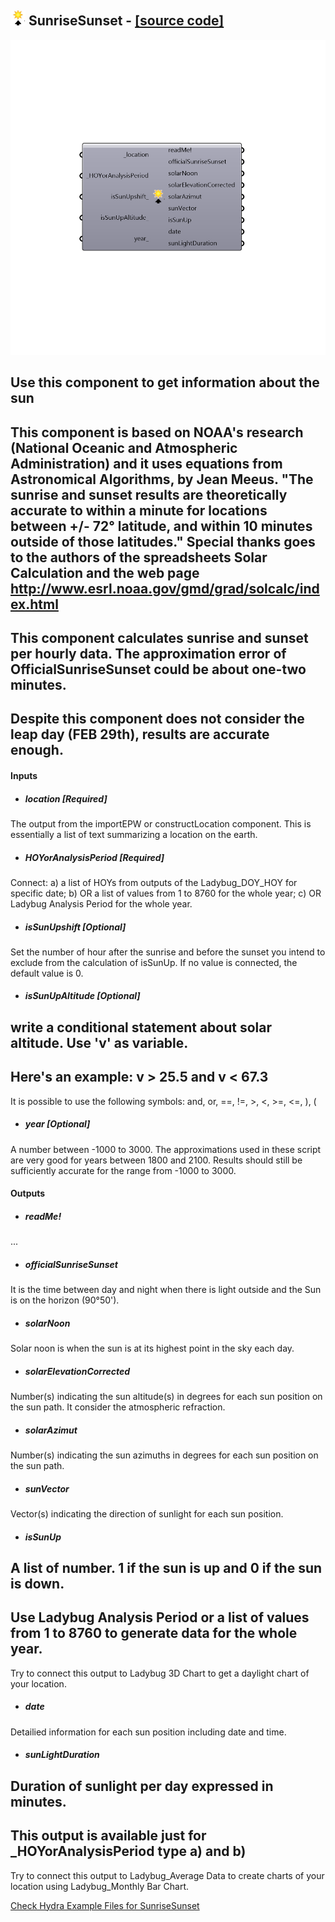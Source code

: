 ## ![](../../images/icons/SunriseSunset.png) SunriseSunset - [[source code]](https://github.com/ladybug-tools/ladybug-legacy/tree/master/src/Ladybug_SunriseSunset.py)

![](../../images/components/SunriseSunset.png)

Use this component to get information about the sun
 -
 This component is based on NOAA's research (National Oceanic and Atmospheric Administration) and it uses equations from Astronomical Algorithms, by Jean Meeus.
 "The sunrise and sunset results are theoretically accurate to within a minute for locations between +/- 72° latitude, and within 10 minutes outside of those latitudes."
 Special thanks goes to the authors of the spreadsheets Solar Calculation and the web page
 http://www.esrl.noaa.gov/gmd/grad/solcalc/index.html
 -
 This component calculates sunrise and sunset per hourly data. The approximation error of OfficialSunriseSunset could be about one-two minutes.
 -
 Despite this component does not consider the leap day (FEB 29th), results are accurate enough.
 -
 

#### Inputs
* ##### location [Required]
The output from the importEPW or constructLocation component.  This is essentially a list of text summarizing a location on the earth.
* ##### HOYorAnalysisPeriod [Required]
Connect: 
 a) a list of HOYs from outputs of the Ladybug_DOY_HOY for specific date;
 b) OR a list of values from 1 to 8760 for the whole year;
 c) OR Ladybug Analysis Period for the whole year.
* ##### isSunUpshift [Optional]
Set the number of hour after the sunrise and before the sunset you intend to exclude from the calculation of isSunUp. If no value is connected, the default value is 0.
* ##### isSunUpAltitude [Optional]
write a conditional statement about solar altitude. Use 'v' as variable.
 -
 Here's an example:          v > 25.5 and v < 67.3
 -
 It is possible to use the following symbols:
 and, or, ==, !=, >, <, >=, <=, ), (
* ##### year [Optional]
A number between -1000 to 3000. The approximations used in these script are very good for years between 1800 and 2100. Results should still be sufficiently accurate for the range from -1000 to 3000.

#### Outputs
* ##### readMe!
...
* ##### officialSunriseSunset
It is the time between day and night when there is light outside and the Sun is on the horizon (90°50').
* ##### solarNoon
Solar noon is when the sun is at its highest point in the sky each day.
* ##### solarElevationCorrected
Number(s) indicating the sun altitude(s) in degrees for each sun position on the sun path. It consider the atmospheric refraction.
* ##### solarAzimut
Number(s) indicating the sun azimuths in degrees for each sun position on the sun path.
* ##### sunVector
Vector(s) indicating the direction of sunlight for each sun position.
* ##### isSunUp
A list of number. 1 if the sun is up and 0 if the sun is down.
 -
 Use Ladybug Analysis Period or a list of values from 1 to 8760 to generate data for the whole year.
 -
 Try to connect this output to Ladybug 3D Chart to get a daylight chart of your location.
* ##### date
Detailied information for each sun position including date and time.
* ##### sunLightDuration
Duration of sunlight per day expressed in minutes.
 -
 This output is available just for _HOYorAnalysisPeriod type a) and b)
 -
 Try to connect this output to Ladybug_Average Data to create charts of your location using Ladybug_Monthly Bar Chart.


[Check Hydra Example Files for SunriseSunset](https://hydrashare.github.io/hydra/index.html?keywords=Ladybug_SunriseSunset)